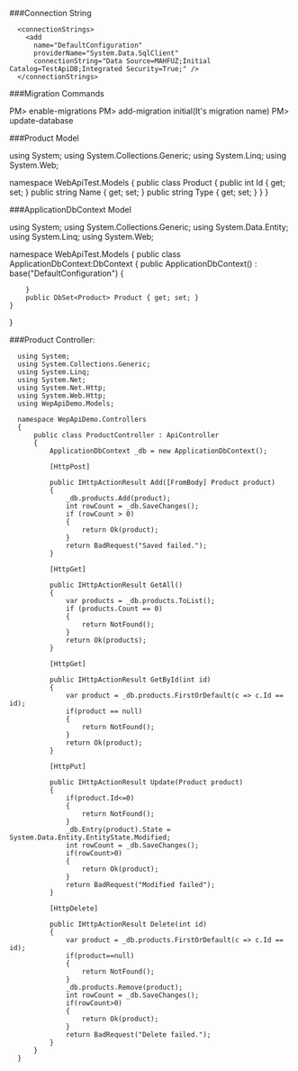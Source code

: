 ###Connection String

      <connectionStrings>  
        <add
          name="DefaultConfiguration"
          providerName="System.Data.SqlClient"
          connectionString="Data Source=MAHFUZ;Initial Catalog=TestApiDB;Integrated Security=True;" />
      </connectionStrings>


###Migration Commands

PM> enable-migrations
PM> add-migration initial(It's migration name)
PM> update-database



###Product Model

using System;
using System.Collections.Generic;
using System.Linq;
using System.Web;

namespace WebApiTest.Models
{
    public class Product
    {
        public int Id { get; set; }
        public string Name { get; set; }
        public string Type { get; set; }
    }
}




###ApplicationDbContext Model

using System;
using System.Collections.Generic;
using System.Data.Entity;
using System.Linq;
using System.Web;

namespace WebApiTest.Models
{
    public class ApplicationDbContext:DbContext
    {
        public ApplicationDbContext() : base("DefaultConfiguration")
        {

        }
        public DbSet<Product> Product { get; set; }
    }

    
}




###Product Controller:

      using System;
      using System.Collections.Generic;
      using System.Linq;
      using System.Net;
      using System.Net.Http;
      using System.Web.Http;
      using WepApiDemo.Models;

      namespace WepApiDemo.Controllers
      {
          public class ProductController : ApiController
          {
              ApplicationDbContext _db = new ApplicationDbContext();

              [HttpPost]

              public IHttpActionResult Add([FromBody] Product product)
              {
                  _db.products.Add(product);
                  int rowCount = _db.SaveChanges();
                  if (rowCount > 0)
                  {
                      return Ok(product);
                  }
                  return BadRequest("Saved failed.");
              }

              [HttpGet]

              public IHttpActionResult GetAll()
              {
                  var products = _db.products.ToList();
                  if (products.Count == 0)
                  {
                      return NotFound();
                  }
                  return Ok(products);
              }

              [HttpGet]

              public IHttpActionResult GetById(int id)
              {
                  var product = _db.products.FirstOrDefault(c => c.Id == id);
                  if(product == null)
                  {
                      return NotFound();
                  }
                  return Ok(product);
              }

              [HttpPut]

              public IHttpActionResult Update(Product product)
              {
                  if(product.Id<=0)
                  {
                      return NotFound();
                  }
                  _db.Entry(product).State = System.Data.Entity.EntityState.Modified;
                  int rowCount = _db.SaveChanges();
                  if(rowCount>0)
                  {
                      return Ok(product);
                  }
                  return BadRequest("Modified failed");
              }

              [HttpDelete]

              public IHttpActionResult Delete(int id)
              {
                  var product = _db.products.FirstOrDefault(c => c.Id == id);
                  if(product==null)
                  {
                      return NotFound();
                  }
                  _db.products.Remove(product);
                  int rowCount = _db.SaveChanges();
                  if(rowCount>0)
                  {
                      return Ok(product);
                  }
                  return BadRequest("Delete failed.");
              }
          }
      }
